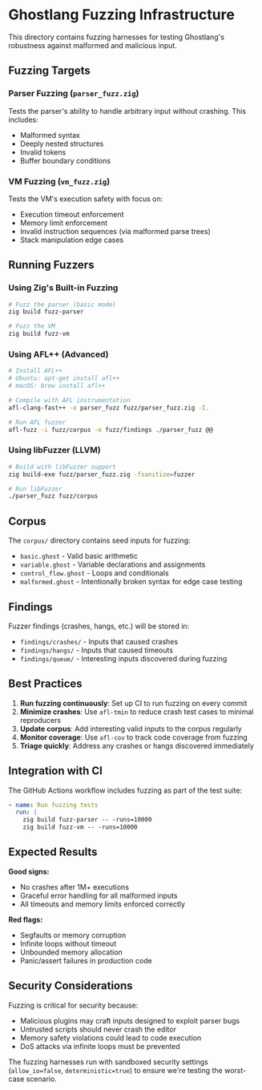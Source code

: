 # Ghostlang Fuzzing Infrastructure

This directory contains fuzzing harnesses for testing Ghostlang's robustness against malformed and malicious input.

## Fuzzing Targets

### Parser Fuzzing (`parser_fuzz.zig`)
Tests the parser's ability to handle arbitrary input without crashing. This includes:
- Malformed syntax
- Deeply nested structures
- Invalid tokens
- Buffer boundary conditions

### VM Fuzzing (`vm_fuzz.zig`)
Tests the VM's execution safety with focus on:
- Execution timeout enforcement
- Memory limit enforcement
- Invalid instruction sequences (via malformed parse trees)
- Stack manipulation edge cases

## Running Fuzzers

### Using Zig's Built-in Fuzzing
```bash
# Fuzz the parser (basic mode)
zig build fuzz-parser

# Fuzz the VM
zig build fuzz-vm
```

### Using AFL++ (Advanced)
```bash
# Install AFL++
# Ubuntu: apt-get install afl++
# macOS: brew install afl++

# Compile with AFL instrumentation
afl-clang-fast++ -o parser_fuzz fuzz/parser_fuzz.zig -I.

# Run AFL fuzzer
afl-fuzz -i fuzz/corpus -o fuzz/findings ./parser_fuzz @@
```

### Using libFuzzer (LLVM)
```bash
# Build with libFuzzer support
zig build-exe fuzz/parser_fuzz.zig -fsanitize=fuzzer

# Run libFuzzer
./parser_fuzz fuzz/corpus
```

## Corpus

The `corpus/` directory contains seed inputs for fuzzing:
- `basic.ghost` - Valid basic arithmetic
- `variable.ghost` - Variable declarations and assignments
- `control_flow.ghost` - Loops and conditionals
- `malformed.ghost` - Intentionally broken syntax for edge case testing

## Findings

Fuzzer findings (crashes, hangs, etc.) will be stored in:
- `findings/crashes/` - Inputs that caused crashes
- `findings/hangs/` - Inputs that caused timeouts
- `findings/queue/` - Interesting inputs discovered during fuzzing

## Best Practices

1. **Run fuzzing continuously**: Set up CI to run fuzzing on every commit
2. **Minimize crashes**: Use `afl-tmin` to reduce crash test cases to minimal reproducers
3. **Update corpus**: Add interesting valid inputs to the corpus regularly
4. **Monitor coverage**: Use `afl-cov` to track code coverage from fuzzing
5. **Triage quickly**: Address any crashes or hangs discovered immediately

## Integration with CI

The GitHub Actions workflow includes fuzzing as part of the test suite:
```yaml
- name: Run fuzzing tests
  run: |
    zig build fuzz-parser -- -runs=10000
    zig build fuzz-vm -- -runs=10000
```

## Expected Results

**Good signs:**
- No crashes after 1M+ executions
- Graceful error handling for all malformed inputs
- All timeouts and memory limits enforced correctly

**Red flags:**
- Segfaults or memory corruption
- Infinite loops without timeout
- Unbounded memory allocation
- Panic/assert failures in production code

## Security Considerations

Fuzzing is critical for security because:
- Malicious plugins may craft inputs designed to exploit parser bugs
- Untrusted scripts should never crash the editor
- Memory safety violations could lead to code execution
- DoS attacks via infinite loops must be prevented

The fuzzing harnesses run with sandboxed security settings (`allow_io=false`, `deterministic=true`) to ensure we're testing the worst-case scenario.
